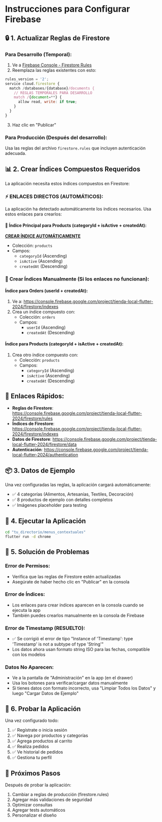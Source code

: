 # Instrucciones para Configurar Firebase

## 🔒 1. Actualizar Reglas de Firestore

### Para Desarrollo (Temporal):
1. Ve a [Firebase Console - Firestore Rules](https://console.firebase.google.com/project/tienda-local-flutter-2024/firestore/rules)
2. Reemplaza las reglas existentes con esto:

```javascript
rules_version = '2';
service cloud.firestore {
  match /databases/{database}/documents {
    // REGLAS TEMPORALES PARA DESARROLLO
    match /{document=**} {
      allow read, write: if true;
    }
  }
}
```

3. Haz clic en "Publicar"

### Para Producción (Después del desarrollo):
Usa las reglas del archivo `firestore.rules` que incluyen autenticación adecuada.

## 📊 2. Crear Índices Compuestos Requeridos

La aplicación necesita estos índices compuestos en Firestore:

### ⚡ ENLACES DIRECTOS (AUTOMÁTICOS):
La aplicación ha detectado automáticamente los índices necesarios. Usa estos enlaces para crearlos:

#### 🔗 Índice Principal para Products (categoryId + isActive + createdAt):
**[CREAR ÍNDICE AUTOMÁTICAMENTE](https://console.firebase.google.com/v1/r/project/tienda-local-flutter-2024/firestore/indexes?create_composite=Clpwcm9qZWN0cy90aWVuZGEtbG9jYWwtZmx1dHRlci0yMDI0L2RhdGFiYXNlcy8oZGVmYXVsdCkvY29sbGVjdGlvbkdyb3Vwcy9wcm9kdWN0cy9pbmRleGVzL18QARoOCgpjYXRlZ29yeUlkEAEaDAoIaXNBY3RpdmUQARoNCgljcmVhdGVkQXQQAhoMCghfX25hbWVfXxAC)**

- Colección: `products`
- Campos:
  - `categoryId` (Ascending)
  - `isActive` (Ascending)  
  - `createdAt` (Descending)

### 📝 Crear Índices Manualmente (Si los enlaces no funcionan):

#### Índice para Orders (userId + createdAt):
1. Ve a: https://console.firebase.google.com/project/tienda-local-flutter-2024/firestore/indexes
2. Crea un índice compuesto con:
   - Colección: `orders`
   - Campos:
     - `userId` (Ascending)
     - `createdAt` (Descending)

#### Índice para Products (categoryId + isActive + createdAt):
1. Crea otro índice compuesto con:
   - Colección: `products`
   - Campos:
     - `categoryId` (Ascending)
     - `isActive` (Ascending)
     - `createdAt` (Descending)

## 🔗 Enlaces Rápidos:

- **Reglas de Firestore**: https://console.firebase.google.com/project/tienda-local-flutter-2024/firestore/rules
- **Índices de Firestore**: https://console.firebase.google.com/project/tienda-local-flutter-2024/firestore/indexes
- **Datos de Firestore**: https://console.firebase.google.com/project/tienda-local-flutter-2024/firestore/data
- **Autenticación**: https://console.firebase.google.com/project/tienda-local-flutter-2024/authentication

## 📦 3. Datos de Ejemplo

Una vez configuradas las reglas, la aplicación cargará automáticamente:
- ✅ 4 categorías (Alimentos, Artesanías, Textiles, Decoración)
- ✅ 8 productos de ejemplo con detalles completos
- ✅ Imágenes placeholder para testing

## 🚀 4. Ejecutar la Aplicación

```bash
cd "tu_directorio/menus_contextuales"
flutter run -d chrome
```

## 🔧 5. Solución de Problemas

### Error de Permisos:
- Verifica que las reglas de Firestore estén actualizadas
- Asegúrate de haber hecho clic en "Publicar" en la consola

### Error de Índices:
- Los enlaces para crear índices aparecen en la consola cuando se ejecuta la app
- También puedes crearlos manualmente en la consola de Firebase

### Error de Timestamp (RESUELTO):
- ✅ Se corrigió el error de tipo "Instance of 'Timestamp': type 'Timestamp' is not a subtype of type 'String'"
- Los datos ahora usan formato string ISO para las fechas, compatible con los modelos

### Datos No Aparecen:
- Ve a la pantalla de "Administración" en la app (en el drawer)
- Usa los botones para verificar/cargar datos manualmente
- Si tienes datos con formato incorrecto, usa "Limpiar Todos los Datos" y luego "Cargar Datos de Ejemplo"

## 📱 6. Probar la Aplicación

Una vez configurado todo:
1. ✅ Regístrate o inicia sesión
2. ✅ Navega por productos y categorías
3. ✅ Agrega productos al carrito
4. ✅ Realiza pedidos
5. ✅ Ve historial de pedidos
6. ✅ Gestiona tu perfil

## 🎯 Próximos Pasos

Después de probar la aplicación:
1. Cambiar a reglas de producción (firestore.rules)
2. Agregar más validaciones de seguridad
3. Optimizar consultas
4. Agregar tests automáticos
5. Personalizar el diseño
